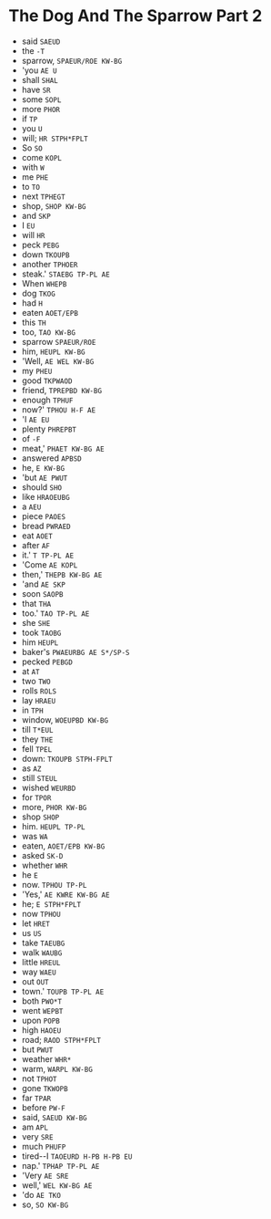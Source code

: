 # The Dog And The Sparrow Part 2

* said `SAEUD`
* the `-T`
* sparrow, `SPAEUR/ROE KW-BG`
* 'you `AE U`
* shall `SHAL`
* have `SR`
* some `SOPL`
* more `PHOR`
* if `TP`
* you `U`
* will; `HR STPH*FPLT`
* So `SO`
* come `KOPL`
* with `W`
* me `PHE`
* to `TO`
* next `TPHEGT`
* shop, `SHOP KW-BG`
* and `SKP`
* I `EU`
* will `HR`
* peck `PEBG`
* down `TKOUPB`
* another `TPHOER`
* steak.' `STAEBG TP-PL AE`
* When `WHEPB`
* dog `TKOG`
* had `H`
* eaten `AOET/EPB`
* this `TH`
* too, `TAO KW-BG`
* sparrow `SPAEUR/ROE`
* him, `HEUPL KW-BG`
* 'Well, `AE WEL KW-BG`
* my `PHEU`
* good `TKPWAOD`
* friend, `TPREPBD KW-BG`
* enough `TPHUF`
* now?' `TPHOU H-F AE`
* 'I `AE EU`
* plenty `PHREPBT`
* of `-F`
* meat,' `PHAET KW-BG AE`
* answered `APBSD`
* he, `E KW-BG`
* 'but `AE PWUT`
* should `SHO`
* like `HRAOEUBG`
* a `AEU`
* piece `PAOES`
* bread `PWRAED`
* eat `AOET`
* after `AF`
* it.' `T TP-PL AE`
* 'Come `AE KOPL`
* then,' `THEPB KW-BG AE`
* 'and `AE SKP`
* soon `SAOPB`
* that `THA`
* too.' `TAO TP-PL AE`
* she `SHE`
* took `TAOBG`
* him `HEUPL`
* baker's `PWAEURBG AE S*/SP-S`
* pecked `PEBGD`
* at `AT`
* two `TWO`
* rolls `ROLS`
* lay `HRAEU`
* in `TPH`
* window, `WOEUPBD KW-BG`
* till `T*EUL`
* they `THE`
* fell `TPEL`
* down: `TKOUPB STPH-FPLT`
* as `AZ`
* still `STEUL`
* wished `WEURBD`
* for `TPOR`
* more, `PHOR KW-BG`
* shop `SHOP`
* him. `HEUPL TP-PL`
* was `WA`
* eaten, `AOET/EPB KW-BG`
* asked `SK-D`
* whether `WHR`
* he `E`
* now. `TPHOU TP-PL`
* 'Yes,' `AE KWRE KW-BG AE`
* he; `E STPH*FPLT`
* now `TPHOU`
* let `HRET`
* us `US`
* take `TAEUBG`
* walk `WAUBG`
* little `HREUL`
* way `WAEU`
* out `OUT`
* town.' `TOUPB TP-PL AE`
* both `PWO*T`
* went `WEPBT`
* upon `POPB`
* high `HAOEU`
* road; `RAOD STPH*FPLT`
* but `PWUT`
* weather `WHR*`
* warm, `WARPL KW-BG`
* not `TPHOT`
* gone `TKWOPB`
* far `TPAR`
* before `PW-F`
* said, `SAEUD KW-BG`
* am `APL`
* very `SRE`
* much `PHUFP`
* tired--I `TAOEURD H-PB H-PB EU`
* nap.' `TPHAP TP-PL AE`
* 'Very `AE SRE`
* well,' `WEL KW-BG AE`
* 'do `AE TKO`
* so, `SO KW-BG`
